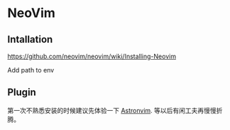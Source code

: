 # NeoVim

## Intallation

https://github.com/neovim/neovim/wiki/Installing-Neovim

Add path to env

## Plugin

第一次不熟悉安装的时候建议先体验一下 [Astronvim](https://astronvim.com/).
等以后有闲工夫再慢慢折腾。

